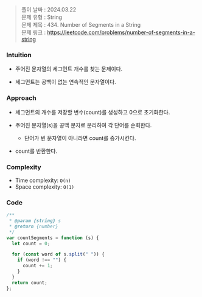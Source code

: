 > 풀이 날짜 : 2024.03.22  
> 문제 유형 : String  
> 문제 제목 : 434. Number of Segments in a String  
> 문제 링크 : https://leetcode.com/problems/number-of-segments-in-a-string

### Intuition

- 주어진 문자열의 세그먼트 개수를 찾는 문제이다.

- 세그먼트는 공백이 없는 연속적인 문자열이다.

### Approach

- 세그먼트의 개수를 저장할 변수(count)를 생성하고 0으로 초기화한다.

- 주어진 문자열(s)을 공백 문자로 분리하여 각 단어를 순회한다.

  - 단어가 빈 문자열이 아니라면 count를 증가시킨다.

- count를 반환한다.

### Complexity

- Time complexity: `O(n)`
- Space complexity: `O(1)`

### Code

```js
/**
 * @param {string} s
 * @return {number}
 */
var countSegments = function (s) {
  let count = 0;

  for (const word of s.split(" ")) {
    if (word !== "") {
      count += 1;
    }
  }
  return count;
};
```
